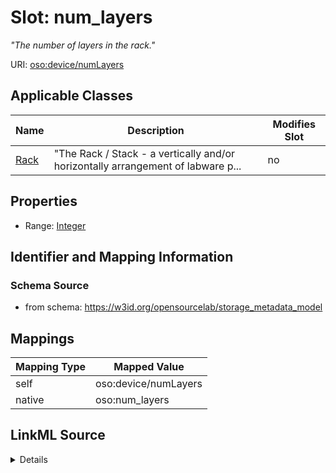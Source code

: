 

# Slot: num_layers


_"The number of layers in the rack."_





URI: [oso:device/numLayers](http://w3id.org/oso/device/numLayers)



<!-- no inheritance hierarchy -->





## Applicable Classes

| Name | Description | Modifies Slot |
| --- | --- | --- |
| [Rack](Rack.md) | "The Rack / Stack - a vertically and/or horizontally arrangement of labware p... |  no  |







## Properties

* Range: [Integer](Integer.md)





## Identifier and Mapping Information







### Schema Source


* from schema: https://w3id.org/opensourcelab/storage_metadata_model




## Mappings

| Mapping Type | Mapped Value |
| ---  | ---  |
| self | oso:device/numLayers |
| native | oso:num_layers |




## LinkML Source

<details>
```yaml
name: num_layers
description: '"The number of layers in the rack."'
from_schema: https://w3id.org/opensourcelab/storage_metadata_model
rank: 1000
slot_uri: oso:device/numLayers
alias: num_layers
domain_of:
- Rack
range: integer
required: false

```
</details>